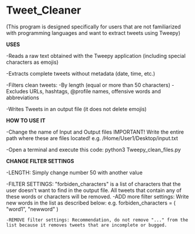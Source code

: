 # Tweet_Cleaner

(This program is designed specifically for users that are not familiarized with programming languages and want to extract tweets using Tweepy)

__**USES**__

-Reads a raw text obtained with the Tweepy application (including special characters as emojis)

-Extracts complete tweets without metadata (date, time, etc.)

-Filters clean tweets:
	-By length (equal or more than 50 characters)
	-Excludes URLs, hashtags, @profile names, offensive words and abbreviations

-Writes Tweets in an output file (it does not delete emojis)


__**HOW TO USE IT**__

-Change the name of Input and Output files
	IMPORTANT! Write the entire path where these are files located!
	e.g. /Home/User1/Desktop/input.txt

-Open a terminal and execute this code:
	python3 Tweepy_clean_files.py


__**CHANGE FILTER SETTINGS**__

-LENGTH: Simply change number 50 with another value

-FILTER SETTINGS: "forbiden_characters" is a list of characters that the user doesn't want to find in the output file. All tweets that contain any of these words or characters will be removed. 
	-ADD more filter settings: Write new words in the list as described below: 
	e.g. forbiden_characters = ( "word1", "newword" )

	-REMOVE filter settings: Recommendation, do not remove "..." from the list because it removes tweets that are incomplete or bugged. 


